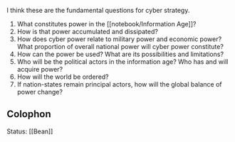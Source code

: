 I think these are the fundamental questions for cyber strategy. 
1. What constitutes power in the [[notebook/Information Age]]?
2. How is that power accumulated and dissipated?
3. How does cyber power relate to military power and economic power? What proportion of overall national power will cyber power constitute? 
4. How can the power be used? What are its possibilities and limitations?
5. Who will be the political actors in the information age? Who has and will acquire power?
6. How will the world be ordered? 
7. If nation-states remain principal actors, how will the global balance of power change? 

## Colophon
Status: [[Bean]]